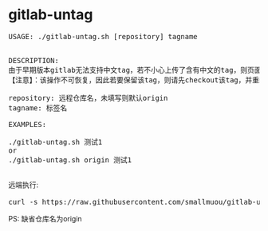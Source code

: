 # gitlab-untag

<pre>
USAGE: ./gitlab-untag.sh [repository] tagname


DESCRIPTION:
由于早期版本gitlab无法支持中文tag，若不小心上传了含有中文的tag，则页面会出现500错误，因此需要通过该脚本才能完全删除该tag.
【注意】：该操作不可恢复，因此若要保留该tag，则请先checkout该tag，并重新打tag

repository: 远程仓库名，未填写则默认origin
tagname: 标签名

EXAMPLES:

./gitlab-untag.sh 测试1
or
./gitlab-untag.sh origin 测试1

</pre>



远端执行:

<pre>
curl -s https://raw.githubusercontent.com/smallmuou/gitlab-untag/master/gitlab-untag.sh|/bin/bash -s 仓库名 标签名
</pre>

PS: 缺省仓库名为origin